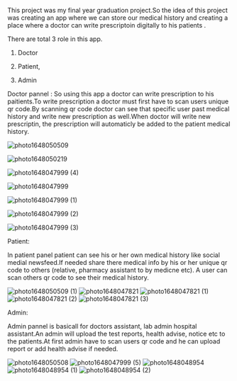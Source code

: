 This project was my final year graduation project.So the idea of this project was creating an app where we can store our medical history and creating  a place where a doctor can write prescriptoin digitally to his patients .

There are total 3 role in this app. 
1. Doctor

2. Patient,

3. Admin

Doctor pannel :
So using this app a doctor can write prescription to his paitients.To write prescription a doctor must first have to scan users unique qr code.By scanning qr code doctor can see that specific user past medical history and write new prescription as well.When doctor will write new prescriptin, the prescription will automaticly be added to the patient medical history.

![photo1648050509](https://user-images.githubusercontent.com/73167399/160254558-ef106549-f21d-4d3a-affd-0ccb738c7a5f.jpeg)

![photo1648050219](https://user-images.githubusercontent.com/73167399/160254575-63612796-77d0-4c3e-80a5-2b25e8278a20.jpeg)

![photo1648047999 (4)](https://user-images.githubusercontent.com/73167399/160254626-abb7fc90-c8ab-43dd-af4b-e9fe2a263710.jpeg)

![photo1648047999](https://user-images.githubusercontent.com/73167399/160254584-60960821-4da0-47f7-ad5e-71237c673a6c.jpeg)

![photo1648047999 (1)](https://user-images.githubusercontent.com/73167399/160254591-8ff13133-12a2-4dae-9c52-af31dec15867.jpeg)

![photo1648047999 (2)](https://user-images.githubusercontent.com/73167399/160254595-9067413d-3089-4219-bf5a-428abefe5639.jpeg)

![photo1648047999 (3)](https://user-images.githubusercontent.com/73167399/160254601-37d47982-8c5c-4239-93d3-e8c511b85fef.jpeg)




Patient: 

In patient panel patient can see his or her own medical history like social medial newsfeed.If needed share there medical info by his or her unique qr code to others (relative, pharmacy assistant to by medicne etc). A user can scan others qr code to see their medical history.

![photo1648050509 (1)](https://user-images.githubusercontent.com/73167399/160254639-13d9afcb-9760-435d-9954-0df77ed29533.jpeg)
![photo1648047821](https://user-images.githubusercontent.com/73167399/160254660-d9b9d04a-346a-4799-978b-903e448713cc.jpeg)
![photo1648047821 (1)](https://user-images.githubusercontent.com/73167399/160254674-8078c025-043b-4078-bbd2-9d8fe4129bd5.jpeg)
![photo1648047821 (2)](https://user-images.githubusercontent.com/73167399/160254677-043d2ba9-3bbe-4ae2-82e4-e17f82fb6802.jpeg)
![photo1648047821 (3)](https://user-images.githubusercontent.com/73167399/160254702-54670eda-8676-4672-8048-0fbe5b9595ca.jpeg)



Admin:

Admin pannel is basicall for doctors assistant, lab admin hospital assistant.An admin will upload the test reports, health advise, notice etc to the patients.At first admin have to scan users qr code and he can upload report or add health advise if needed.

![photo1648050508](https://user-images.githubusercontent.com/73167399/160254724-3f97a543-8bfa-424a-a858-e31e68ea35b4.jpeg)
![photo1648047999 (5)](https://user-images.githubusercontent.com/73167399/160254734-76ca2fe0-dae5-422e-ad20-0af0bebc1eca.jpeg)
![photo1648048954](https://user-images.githubusercontent.com/73167399/160254737-1accd8d3-6743-4e71-a91d-a3496f390716.jpeg)
![photo1648048954 (1)](https://user-images.githubusercontent.com/73167399/160254741-ac1bf804-8f83-4a33-aade-63da12f2205a.jpeg)
![photo1648048954 (2)](https://user-images.githubusercontent.com/73167399/160254746-70449013-a219-4e4c-b2d5-2aee5dd838fd.jpeg)







